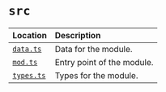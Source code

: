 # `src`

| Location | Description |
|:---|:---|
| [`data.ts`](data.ts) | Data for the module. |
| [`mod.ts`](mod.ts) | Entry point of the module. |
| [`types.ts`](types.ts) | Types for the module. |
